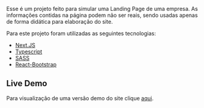 Esse é um projeto feito para simular uma Landing Page de uma empresa. As informações contidas na página podem não ser reais, sendo usadas apenas de forma didática para elaboração do site.

Para este projeto foram utilizadas as seguintes tecnologias:

* [Next.JS](https://nextjs.org/)
* [Typescript](https://www.typescriptlang.org/)
* [SASS](https://sass-lang.com/)
* [React-Bootstrap](https://react-bootstrap.github.io/)

## Live Demo

Para visualização de uma versão demo do site clique [aqui](https://landing-page-fake.vercel.app/).



